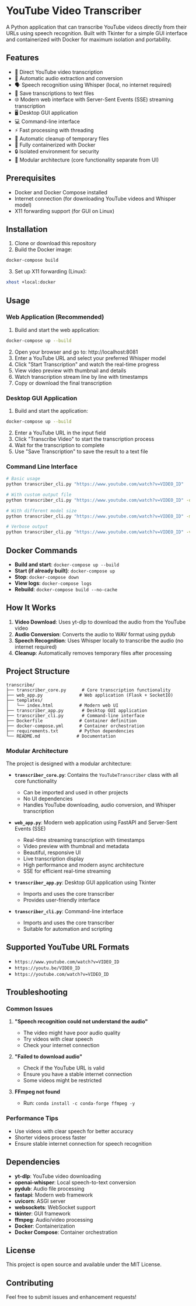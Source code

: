 # YouTube Video Transcriber

A Python application that can transcribe YouTube videos directly from their URLs using speech recognition. Built with Tkinter for a simple GUI interface and containerized with Docker for maximum isolation and portability.

## Features

- 🎥 Direct YouTube video transcription
- 🎵 Automatic audio extraction and conversion
- 🗣️ Speech recognition using Whisper (local, no internet required)
- 💾 Save transcriptions to text files
- 🌐 Modern web interface with Server-Sent Events (SSE) streaming transcription
- 🖥️ Desktop GUI application
- 💻 Command-line interface
- ⚡ Fast processing with threading
- 🧹 Automatic cleanup of temporary files
- 🐳 Fully containerized with Docker
- 🔒 Isolated environment for security
- 🔧 Modular architecture (core functionality separate from UI)

## Prerequisites

- Docker and Docker Compose installed
- Internet connection (for downloading YouTube videos and Whisper model)
- X11 forwarding support (for GUI on Linux)

## Installation

1. Clone or download this repository
2. Build the Docker image:
```bash
docker-compose build
```

3. Set up X11 forwarding (Linux):
```bash
xhost +local:docker
```

## Usage

### Web Application (Recommended)
1. Build and start the web application:
```bash
docker-compose up --build
```

2. Open your browser and go to: http://localhost:8081
3. Enter a YouTube URL and select your preferred Whisper model
4. Click "Start Transcription" and watch the real-time progress
5. View video preview with thumbnail and details
6. Watch transcription stream line by line with timestamps
7. Copy or download the final transcription

### Desktop GUI Application
1. Build and start the application:
```bash
docker-compose up --build
```

2. Enter a YouTube URL in the input field
3. Click "Transcribe Video" to start the transcription process
4. Wait for the transcription to complete
5. Use "Save Transcription" to save the result to a text file

### Command Line Interface
```bash
# Basic usage
python transcriber_cli.py "https://www.youtube.com/watch?v=VIDEO_ID"

# With custom output file
python transcriber_cli.py "https://www.youtube.com/watch?v=VIDEO_ID" -o output.txt

# With different model size
python transcriber_cli.py "https://www.youtube.com/watch?v=VIDEO_ID" -m small

# Verbose output
python transcriber_cli.py "https://www.youtube.com/watch?v=VIDEO_ID" -v
```



## Docker Commands

- **Build and start**: `docker-compose up --build`
- **Start (if already built)**: `docker-compose up`
- **Stop**: `docker-compose down`
- **View logs**: `docker-compose logs`
- **Rebuild**: `docker-compose build --no-cache`

## How It Works

1. **Video Download**: Uses yt-dlp to download the audio from the YouTube video
2. **Audio Conversion**: Converts the audio to WAV format using pydub
3. **Speech Recognition**: Uses Whisper locally to transcribe the audio (no internet required)
4. **Cleanup**: Automatically removes temporary files after processing

## Project Structure

```
transcribe/
├── transcriber_core.py      # Core transcription functionality
├── web_app.py              # Web application (Flask + SocketIO)
├── templates/
│   └── index.html          # Modern web UI
├── transcriber_app.py       # Desktop GUI application
├── transcriber_cli.py       # Command-line interface
├── Dockerfile              # Container definition
├── docker-compose.yml      # Container orchestration
├── requirements.txt        # Python dependencies
└── README.md              # Documentation
```

### Modular Architecture

The project is designed with a modular architecture:

- **`transcriber_core.py`**: Contains the `YouTubeTranscriber` class with all core functionality
  - Can be imported and used in other projects
  - No UI dependencies
  - Handles YouTube downloading, audio conversion, and Whisper transcription
  
- **`web_app.py`**: Modern web application using FastAPI and Server-Sent Events (SSE)
  - Real-time streaming transcription with timestamps
  - Video preview with thumbnail and metadata
  - Beautiful, responsive UI
  - Live transcription display
  - High performance and modern async architecture
  - SSE for efficient real-time streaming
  
- **`transcriber_app.py`**: Desktop GUI application using Tkinter
  - Imports and uses the core transcriber
  - Provides user-friendly interface
  
- **`transcriber_cli.py`**: Command-line interface
  - Imports and uses the core transcriber
  - Suitable for automation and scripting

## Supported YouTube URL Formats

- `https://www.youtube.com/watch?v=VIDEO_ID`
- `https://youtu.be/VIDEO_ID`
- `https://youtube.com/watch?v=VIDEO_ID`

## Troubleshooting

### Common Issues

1. **"Speech recognition could not understand the audio"**
   - The video might have poor audio quality
   - Try videos with clear speech
   - Check your internet connection

2. **"Failed to download audio"**
   - Check if the YouTube URL is valid
   - Ensure you have a stable internet connection
   - Some videos might be restricted

3. **FFmpeg not found**
   - Run: `conda install -c conda-forge ffmpeg -y`

### Performance Tips

- Use videos with clear speech for better accuracy
- Shorter videos process faster
- Ensure stable internet connection for speech recognition

## Dependencies

- **yt-dlp**: YouTube video downloading
- **openai-whisper**: Local speech-to-text conversion
- **pydub**: Audio file processing
- **fastapi**: Modern web framework
- **uvicorn**: ASGI server
- **websockets**: WebSocket support
- **tkinter**: GUI framework
- **ffmpeg**: Audio/video processing
- **Docker**: Containerization
- **Docker Compose**: Container orchestration

## License

This project is open source and available under the MIT License.

## Contributing

Feel free to submit issues and enhancement requests! 